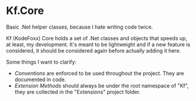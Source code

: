 # Kf.Core
Basic .Net helper classes, because I hate writing code twice.

Kf (KodeFoxx) Core holds a set of .Net classes and objects that speeds up, at least, my development. It's meant to be lightweight and if a new feature is considered, it should be considered again before actually adding it here.

Some things I want to clarify:
- *Conventions* are enforced to be used throughout the project. They are documented in code.
- *Extension Methods* should always be under the root namespace of "Kf", they are collected in the "Extensions" project folder.
